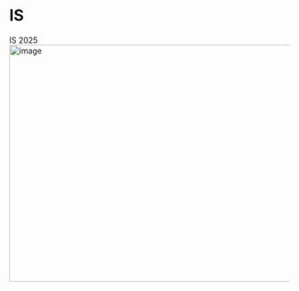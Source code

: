 # IS
IS 2025
<img width="640" height="426" alt="image" src="https://github.com/user-attachments/assets/4c500fd4-e31b-439e-8b87-2dce688c9857" />
